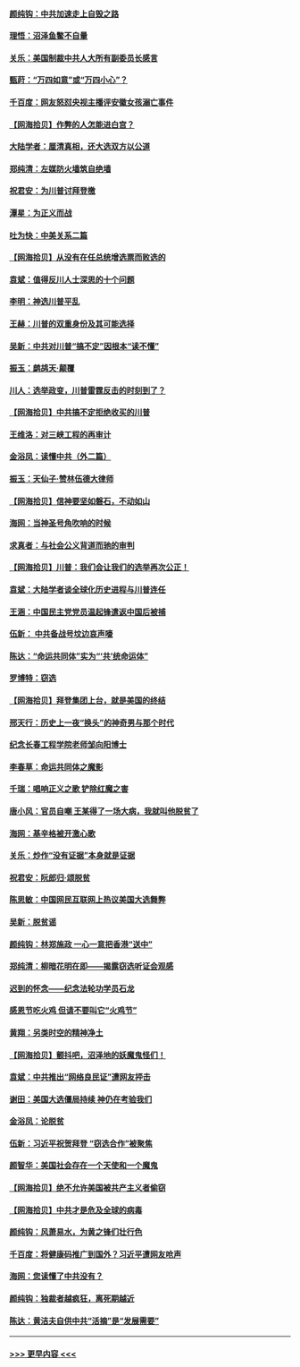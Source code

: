 #### [颜纯钩：中共加速走上自毁之路](../pages/nsc993/n12606473.md?t=12092251) 
#### [理悟：沼泽鱼鳖不自量](../pages/nsc993/n12606454.md?t=12092251) 
#### [关乐：美国制裁中共人大所有副委员长感言](../pages/nsc993/n12606442.md?t=12092251) 
#### [甄莳：“万四如意”或“万四小心”？](../pages/nsc993/n12606091.md?t=12092251) 
#### [千百度：网友怒怼央视主播评安徽女孩溺亡事件](../pages/nsc993/n12605370.md?t=12092251) 
#### [【网海拾贝】作弊的人怎能进白宫？](../pages/nsc993/n12603546.md?t=12092251) 
#### [大陆学者：厘清真相，还大选双方以公道](../pages/nsc993/n12603475.md?t=12092251) 
#### [郑纯清：左媒防火墙筑自绝墙](../pages/nsc993/n12602226.md?t=12092251) 
#### [祝君安：为川普讨拜登檄](../pages/nsc993/n12602199.md?t=12092251) 
#### [潭星：为正义而战](../pages/nsc993/n12600926.md?t=12092251) 
#### [吐为快：中美关系二篇](../pages/nsc993/n12600908.md?t=12092251) 
#### [【网海拾贝】从没有在任总统增选票而败选的](../pages/nsc993/n12600435.md?t=12092251) 
#### [袁斌：值得反川人士深思的十个问题](../pages/nsc993/n12600332.md?t=12092251) 
#### [李明：神选川普平乱](../pages/nsc993/n12599751.md?t=12092251) 
#### [王赫：川普的双重身份及其可能选择](../pages/nsc993/n12599723.md?t=12092251) 
#### [吴新：中共对川普“搞不定”因根本“读不懂”](../pages/nsc993/n12599502.md?t=12092251) 
#### [振玉：鹧鸪天‧颠覆](../pages/nsc993/n12599494.md?t=12092251) 
#### [川人：选举政变，川普雷霆反击的时刻到了？](../pages/nsc993/n12599291.md?t=12092251) 
#### [【网海拾贝】中共搞不定拒绝收买的川普](../pages/nsc993/n12598955.md?t=12092251) 
#### [王维洛：对三峡工程的再审计](../pages/nsc993/n12598436.md?t=12092251) 
#### [金浴凤：读懂中共（外二篇）](../pages/nsc993/n12597943.md?t=12092251) 
#### [振玉：天仙子‧赞林伍德大律师](../pages/nsc993/n12597929.md?t=12092251) 
#### [【网海拾贝】信神要坚如磐石，不动如山](../pages/nsc993/n12597901.md?t=12092251) 
#### [海网：当神圣号角吹响的时候](../pages/nsc993/n12595891.md?t=12092251) 
#### [求真者：与社会公义背道而驰的审判](../pages/nsc993/n12595868.md?t=12092251) 
#### [【网海拾贝】川普：我们会让我们的选举再次公正！](../pages/nsc993/n12594930.md?t=12092251) 
#### [袁斌：大陆学者谈全球化历史进程与川普连任](../pages/nsc993/n12594690.md?t=12092251) 
#### [王涵：中国民主党党员温起锋遣返中国后被捕](../pages/nsc993/n12594540.md?t=12092251) 
#### [伍新： 中共备战号坟边哀声嚎](../pages/nsc993/n12593086.md?t=12092251) 
#### [陈达：“命运共同体”实为“‘共’统命运体”](../pages/nsc993/n12590865.md?t=12092251) 
#### [罗博特：窃选](../pages/nsc993/n12590619.md?t=12092251) 
#### [【网海拾贝】拜登集团上台，就是美国的终结](../pages/nsc993/n12589725.md?t=12092251) 
#### [邢天行：历史上一夜“换头”的神奇男与那个时代](../pages/nsc993/n12589424.md?t=12092251) 
#### [纪念长春工程学院老师邹向阳博士](../pages/nsc993/n12585390.md?t=12092251) 
#### [李春草：命运共同体之魔影](../pages/nsc993/n12585026.md?t=12092251) 
#### [千瑞：唱响正义之歌 铲除红魔之害](../pages/nsc993/n12585002.md?t=12092251) 
#### [唐小风：官员自嘲 王某得了一场大病，我就叫他脱贫了](../pages/nsc993/n12584981.md?t=12092251) 
#### [海网：基辛格被开激心歌](../pages/nsc993/n12584946.md?t=12092251) 
#### [关乐：炒作“没有证据”本身就是证据](../pages/nsc993/n12583146.md?t=12092251) 
#### [祝君安：阮郎归‧颂脱贫](../pages/nsc993/n12583119.md?t=12092251) 
#### [陈思敏：中国网民互联网上热议美国大选舞弊](../pages/nsc993/n12582845.md?t=12092251) 
#### [吴新：脱贫谣](../pages/nsc993/n12580839.md?t=12092251) 
#### [颜纯钩：林郑施政 一心一意把香港“送中”](../pages/nsc993/n12580805.md?t=12092251) 
#### [郑纯清：柳暗花明在即——揭露窃选听证会观感](../pages/nsc993/n12580795.md?t=12092251) 
#### [迟到的怀念——纪念法轮功学员石龙](../pages/nsc993/n12580245.md?t=12092251) 
#### [感恩节吃火鸡  但请不要叫它“火鸡节”](../pages/nsc993/n12580252.md?t=12092251) 
#### [黄翔：另类时空的精神净土](../pages/nsc993/n12578638.md?t=12092251) 
#### [【网海拾贝】颤抖吧，沼泽地的妖魔鬼怪们！](../pages/nsc993/n12578552.md?t=12092251) 
#### [袁斌：中共推出“网络良民证”遭网友抨击](../pages/nsc993/n12578511.md?t=12092251) 
#### [谢田：美国大选僵局持续 神仍在考验我们](../pages/nsc993/n12577432.md?t=12092251) 
#### [金浴凤：论脱贫](../pages/nsc993/n12576386.md?t=12092251) 
#### [伍新：习近平祝贺拜登 “窃选合作”被聚焦](../pages/nsc993/n12576358.md?t=12092251) 
#### [颜智华：美国社会存在一个天使和一个魔鬼](../pages/nsc993/n12574299.md?t=12092251) 
#### [【网海拾贝】绝不允许美国被共产主义者偷窃](../pages/nsc993/n12573396.md?t=12092251) 
#### [【网海拾贝】中共才是危及全球的病毒](../pages/nsc993/n12571204.md?t=12092251) 
#### [颜纯钩：风萧易水，为黄之锋们壮行色](../pages/nsc993/n12571487.md?t=12092251) 
#### [千百度：将健康码推广到国外？习近平遭网友呛声](../pages/nsc993/n12570808.md?t=12092251) 
#### [海网：您读懂了中共没有？](../pages/nsc993/n12570487.md?t=12092251) 
#### [颜纯钩：独裁者越疯狂，离死期越近](../pages/nsc993/n12569055.md?t=12092251) 
#### [陈达：黄洁夫自供中共“活摘”是“发展需要”](../pages/nsc993/n12568541.md?t=12092251) 

----
#### [ >>> 更早内容 <<< ](../indexes/nsc993-earlier.md)
